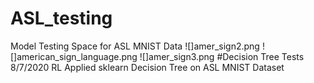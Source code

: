 # ASL_testing
Model Testing Space for ASL MNIST Data
![]amer_sign2.png 
![]american_sign_language.png
![]amer_sign3.png
#Decision Tree Tests 8/7/2020 RL 
Applied sklearn Decision Tree on ASL MNIST Dataset 
